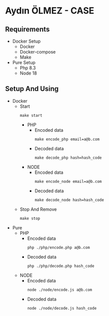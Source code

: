 # Aydın ÖLMEZ - CASE

## Requirements
- Docker Setup
  - Docker
  - Docker-compose
  - Make
- Pure Setup
  - Php 8.3
  - Node 18

## Setup And Using
- Docker
  - Start
    ```
    make start
    ```
    - PHP
      - Encoded data
        ```
        make encode_php email=a@b.com
        ```
      - Decoded data
        ```
        make decode_php hash=hash_code
        ```
    - NODE
      - Encoded data
        ```
        make encode_node email=a@b.com
        ```
      - Decoded data
        ```
        make decode_node hash=hash_code
        ```
  - Stop And Remove
    ```
    make stop
    ```
- Pure
  - PHP
    - Encoded data
      ```
      php ./php/encode.php a@b.com
      ```
    - Decoded data
      ```
      php ./php/decode.php hash_code
      ```
  - NODE
    - Encoded data
      ```
      node ./node/encode.js a@b.com
      ```
    - Decoded data
      ```
      node ./node/decode.js hash_code
      ```